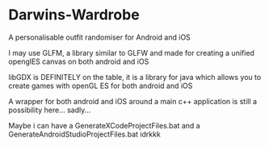 # Darwins-Wardrobe
A personalisable outfit randomiser for Android and iOS

I may use GLFM, a library similar to GLFW and made for creating a unified openglES canvas on both android and iOS

libGDX is DEFINITELY on the table, it is a library for java which allows you to create games with openGL ES for both android and iOS

A wrapper for both android and iOS around a main c++ application is still a possibility here... sadly...

Maybe i can have a GenerateXCodeProjectFiles.bat and a GenerateAndroidStudioProjectFiles.bat idrkkk